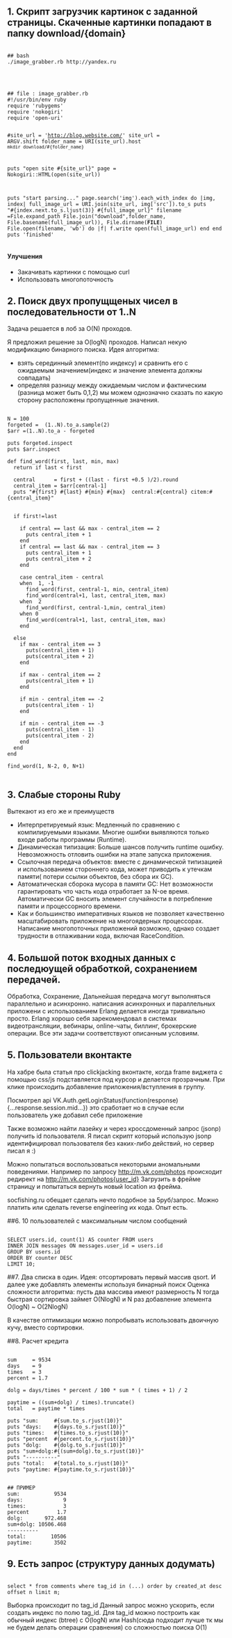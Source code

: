 ---
---

<link rel="stylesheet" href="//cdnjs.cloudflare.com/ajax/libs/highlight.js/8.4/styles/default.min.css">
<script src="//cdnjs.cloudflare.com/ajax/libs/highlight.js/8.4/highlight.min.js"></script>
<script>hljs.initHighlightingOnLoad();</script>

<style> 
  pre  { font-family: Monospace; }
  body { padding: 1em; }
</style>

## 1. Скрипт загрузчик картинок с заданной страницы. Скаченные картинки попадают в папку download/{domain}
<pre><code class="bash">
## bash
./image_grabber.rb http://yandex.ru
</code></pre>
<br/>
<pre><code class="ruby">
## file : image_grabber.rb
#!/usr/bin/env ruby
require 'rubygems'
require 'nokogiri'
require 'open-uri'

#site_url    = 'http://blog.website.com/'
site_url    = ARGV.shift
folder_name = URI(site_url).host
`mkdir download/#{folder_name}`

puts "open site #{site_url}"
page = Nokogiri::HTML(open(site_url))

puts "start parsing..."
page.search('img').each_with_index do |img, index|
  full_image_url = URI.join(site_url, img['src']).to_s
  puts "#{index.next.to_s.ljust(3)} #{full_image_url}"
  filename =File.expand_path File.join("download",folder_name, File.basename(full_image_url)), File.dirname(__FILE__)
  File.open(filename, 'wb') do |f|
    f.write open(full_image_url)
  end
end
puts 'finished'
</code></pre>

#### Улучшения
* Закачивать картинки с помощью curl
* Использовать многопоточность

## 2. Поиск двух пропущщеных чисел в последовательности от 1..N
Задача решается в лоб за O(N) проходов.

Я предложил решение за O(logN) проходов. Написал некую модификацию бинарного поиска.
Идея алгоритма:
- взять серединный элемент(по индексу) и сравнить его с ожидаемым  значением(индекс и значение элемента должны совпадать)
- определяя разницу между ожидаемым числом и фактическим (разница может быть 0,1,2)  мы можем однозначно сказать по какую сторону
  расположены пропущенные значения.

<pre><code class="ruby">
N = 100
forgeted =  (1..N).to_a.sample(2)
$arr =(1..N).to_a - forgeted

puts forgeted.inspect
puts $arr.inspect

def find_word(first, last, min, max)
  return if last < first

  central      = first + ((last - first +0.5 )/2).round
  central_item = $arr[central-1]
  puts "#{first} #{last} #{min} #{max}  central:#{central} citem:#{central_item}"


  if first!=last

    if central == last && max - central_item == 2
      puts central_item + 1
    end
    if central == last && max - central_item == 3
      puts central_item + 1
      puts central_item + 2
    end

    case central_item - central
    when  1, -1
      find_word(first, central-1, min, central_item)
      find_word(central+1, last, central_item, max)
    when  2
      find_word(first, central-1,min, central_item)
    when 0
      find_word(central+1, last, central_item, max)
    end

  else
    if max - central_item == 3
      puts(central_item + 1)
      puts(central_item + 2)
    end

    if max - central_item == 2
      puts(central_item + 1)
    end

    if min - central_item == -2
      puts(central_item - 1)
    end

    if min - central_item == -3
      puts(central_item - 1)
      puts(central_item - 2)
    end
  end
end

find_word(1, N-2, 0, N+1)
</code>
</pre>

## 3. Слабые стороны Ruby

Вытекают из его же и преимуществ

- Интерпретируемый язык:  Медленный по сравнению с компилируемыми языками. Многие ошибки выявляются только входе работы программы (Runtime).
- Динамическая типизация: Больше шансов получить runtime ошибку. Невозможность отловить ошибки на этапе запуска приложения.
- Ссылочная передача объектов: вместе с динамической типизацией и использованием стороннего кода, может приводить к утечкам памяти( потери ссылки объектов, без сбора их GC).
- Автоматическая сборока мусора в памяти GC: Нет возможности гарантировать что часть кода отработает за N-ое время. Автоматически GC вносить элемент случайности в потребление памяти и процессорного времени.
- Как и большинство императивных языков не позволяет качественно масштабировать приложение на многоядерных процессорах. Написание многопоточных приложений возможно, однако создает трудности в отлаживании кода, включая RaceCondition.


## 4. Большой поток входных данных с последюущей обработкой, сохранением передачей.

Обработка, Сохранение, Дальнейшая передача могут выполняться параллельно и асинхронно. написания асинхронных и параллельных приложени с использованием Erlang делается иногда тривиально просто.
Erlang хорошо себя зарекомендовал в системах видеотрансляции, вебинары, online-чаты, биллинг, брокерские операции. Все эти задачи соответствуют описанным условиям.



## 5. Пользователи вконтакте
На хабре была статья про clickjacking вконтакте, когда frame виджета с помощью css/js подставляется под курсор и делается прозрачным.
При клике происходить добавление приложения/вступления в группу.

Посмотрел api VK.Auth.getLoginStatus(function(response) {...response.session.mid...}) это сработает но в случае если пользователь уже добавил себе приложение

Также возможно найти лазейку и через кроссдоменный запрос (jsonp) получить id пользователя. Я писал скрипт который использую jsonp идентифицировал пользователя без каких-либо действий, но сервер писал я :)

Можно попытаться воспользоваться некоторыми аномальными поведениями. Например по запросу http://m.vk.com/photos происходит редирект на http://m.vk.com/photos{user_id}
Загрузить в фрейме страницу и попытаться вернуть новый location из фрейма.

socfishing.ru обещает сделать нечто подобное за 5руб/запрос. Можно платить или сделать reverse engineering их кода. Опыт есть.


##6. 10 пользователей с максимальным числом сообщений
<pre><code class="sql">
SELECT users.id, count(1) AS counter FROM users
INNER JOIN messages ON messages.user_id = users.id
GROUP BY users.id
ORDER BY counter DESC
LIMIT 10;
</code></pre>


##7. Два списка в один.
Идея: отсортировать первый массив qsort. И далее уже добавлять элементы используя бинарный поиск
Оценка сложности алгоритма: пусть два массива имеют размерность N
тогда быстрая сортировка займет O(NlogN) и N раз добавление элемента O(logN) ~ O(2NlogN)

В качестве оптимизации можно попробывать использовать двоичную кучу, вместо сортировки.


##8. Расчет кредита

<pre><code class="ruby">
sum     = 9534
days    = 9
times   = 3
percent = 1.7

dolg = days/times * percent / 100 * sum * ( times + 1) / 2

paytime = ((sum+dolg) / times).truncate()
total   = paytime * times

puts "sum:     #{sum.to_s.rjust(10)}"
puts "days:    #{days.to_s.rjust(10)}"
puts "times:   #{times.to_s.rjust(10)}"
puts "percent  #{percent.to_s.rjust(10)}"
puts "dolg:    #{dolg.to_s.rjust(10)}"
puts "sum+dolg:#{(sum+dolg).to_s.rjust(10)}"
puts "----------"
puts "total:   #{total.to_s.rjust(10)}"
puts "paytime: #{paytime.to_s.rjust(10)}"
</code></pre>

<pre><code class="text">
## ПРИМЕР 
sum:           9534
days:             9
times:            3
percent         1.7
dolg:       972.468
sum+dolg: 10506.468
----------
total:        10506
paytime:       3502
</code></pre>


## 9. Есть запрос (структуру данных додумать)
<pre><code class="sql">
select * from comments where tag_id in (...) order by created_at desc offset n limit m;
</code></pre>
Выборка происходит по tag_id 
Данный запрос можно ускорить, если создать индекс по полю tag_id.
Для tag_id можно построить как обычный индекс (btree) с O(logN) или Hash(сюда подходит лучше тк мы не будем делать операции сравнения) со сложностью поиска O(1)

